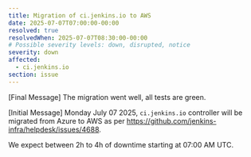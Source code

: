```yaml
---
title: Migration of ci.jenkins.io to AWS
date: 2025-07-07T07:00:00-00:00
resolved: true
resolvedWhen: 2025-07-07T08:30:00-00:00
# Possible severity levels: down, disrupted, notice
severity: down
affected:
  - ci.jenkins.io
section: issue
---
```


[Final Message]
The migration went well, all tests are green.

[Initial Message]
Monday July 07 2025, `ci.jenkins.io` controller will be migrated from Azure to AWS as per <https://github.com/jenkins-infra/helpdesk/issues/4688>.

We expect between 2h to 4h of downtime starting at 07:00 AM UTC.
